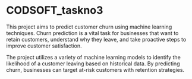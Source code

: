# CODSOFT_taskno3



This project aims to predict customer churn using machine learning techniques. Churn prediction is a vital task for businesses that want to retain customers, understand why they leave, and take proactive steps to improve customer satisfaction.

The project utilizes a variety of machine learning models to identify the likelihood of a customer leaving based on historical data. By predicting churn, businesses can target at-risk customers with retention strategies.
